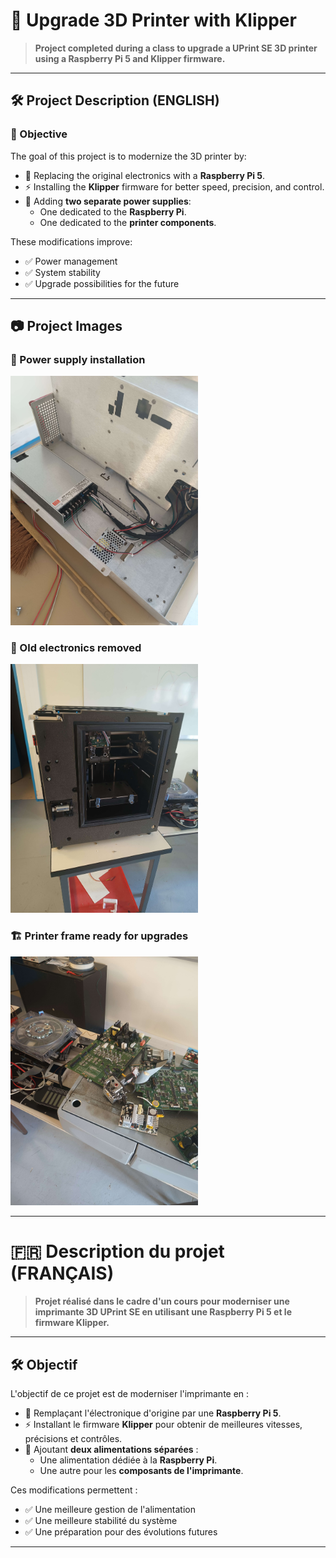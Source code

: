 # 🚀 Upgrade 3D Printer with Klipper

> **Project completed during a class to upgrade a UPrint SE 3D printer using a Raspberry Pi 5 and Klipper firmware.**

---

## 🛠️ Project Description (ENGLISH)

### 🎯 Objective

The goal of this project is to modernize the 3D printer by:

- 🔄 Replacing the original electronics with a **Raspberry Pi 5**.
- ⚡ Installing the **Klipper** firmware for better speed, precision, and control.
- 🔌 Adding **two separate power supplies**:
  - One dedicated to the **Raspberry Pi**.
  - One dedicated to the **printer components**.

These modifications improve:
- ✅ Power management
- ✅ System stability
- ✅ Upgrade possibilities for the future

---

## 📷 Project Images

### 🔧 Power supply installation
<img src="IMG20252.jpg" width="300"/>

### 🧹 Old electronics removed
<img src="IMG20259.jpg" width="300"/>

### 🏗️ Printer frame ready for upgrades
<img src="IMG945.jpg" width="300"/>


---

# 🇫🇷 Description du projet (FRANÇAIS)

> **Projet réalisé dans le cadre d'un cours pour moderniser une imprimante 3D UPrint SE en utilisant une Raspberry Pi 5 et le firmware Klipper.**

---

## 🛠️ Objectif

L'objectif de ce projet est de moderniser l'imprimante en :

- 🔄 Remplaçant l'électronique d'origine par une **Raspberry Pi 5**.
- ⚡ Installant le firmware **Klipper** pour obtenir de meilleures vitesses, précisions et contrôles.
- 🔌 Ajoutant **deux alimentations séparées** :
  - Une alimentation dédiée à la **Raspberry Pi**.
  - Une autre pour les **composants de l'imprimante**.

Ces modifications permettent :
- ✅ Une meilleure gestion de l'alimentation
- ✅ Une meilleure stabilité du système
- ✅ Une préparation pour des évolutions futures



---
